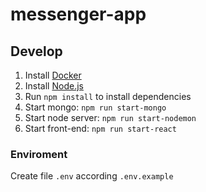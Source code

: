 # messenger-app

## Develop

1. Install [Docker](https://docs.docker.com/engine/install/)
2. Install [Node.js](https://nodejs.org)
3. Run `npm install` to install dependencies
4. Start mongo: `npm run start-mongo`
5. Start node server: `npm run start-nodemon`
6. Start front-end: `npm run start-react`

### Enviroment

Create file `.env` according `.env.example`
